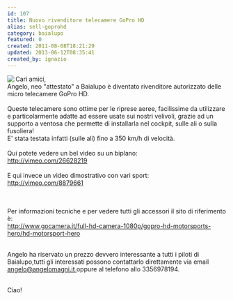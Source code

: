 ```yaml
---
id: 107
title: Nuovo rivenditore telecamere GoPro HD
alias: sell-goprohd
category: baialupo
featured: 0
created: 2011-08-08T18:21:29
updated: 2013-06-12T08:35:41
created_by: ignazio
---
```

<p style="text-align: left;">
 <img align="left" border="0" class="baiaimgleft" src="images/stories/custom/gopro-300.jpg"/>
 Cari amici,
 <br/>
 Angelo, neo "attestato" a Baialupo è diventato rivenditore autorizzato delle micro telecamere GoPro HD.
 <br/>
 <br/>
 Queste telecamere sono ottime per le riprese aeree, facilissime da utilizzare e particolarmente adatte ad essere usate sui nostri velivoli, grazie ad un supporto a ventosa che permette di installarla nel cockpit, sulle ali o sulla fusoliera!
 <br/>
 E' stata testata infatti (sulle ali) fino a 350 km/h di velocità.
 <br/>
 <br/>
 Qui potete vedere un bel video su un biplano:
 <br/>
 <a href="http://vimeo.com/26628219">
  http://vimeo.com/26628219
 </a>
 <br/>
 <br/>
 E qui invece un video dimostrativo con vari sport:
 <br/>
 <a href="http://vimeo.com/8879661">
  http://vimeo.com/8879661
 </a>
</p>
<p>
 <br/>
 <br/>
 Per informazioni tecniche e per vedere tutti gli accessori il sito di riferimento è:
 <br/>
 <a href="http://www.gocamera.it/full-hd-camera-1080p/gopro-hd-motorsports-hero/hd-motorsport-hero">
  http://www.gocamera.it/full-hd-camera-1080p/gopro-hd-motorsports-hero/hd-motorsport-hero
 </a>
</p>
<p>
 <br/>
 Angelo ha riservato un prezzo devvero interessante a tutti i piloti di Baialupo,tutti gli interessati possono contattarlo direttamente via email
 <a href="mailto:angelo@angelomagni.it">
  angelo@angelomagni.it
 </a>
 oppure al telefono allo 3356978194.
</p>
<p>
 <br/>
 Ciao!
</p>
